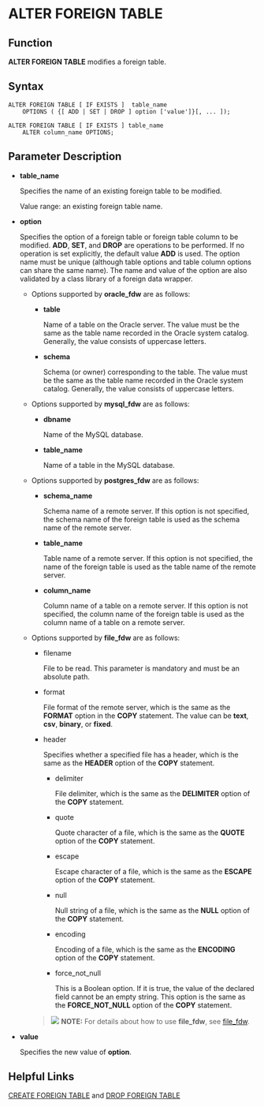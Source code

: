 # ALTER FOREIGN TABLE<a name="EN-US_TOPIC_0289900030"></a>

## Function<a name="en-us_topic_0283137201_section178411726125517"></a>

**ALTER FOREIGN TABLE**  modifies a foreign table.

## Syntax<a name="en-us_topic_0283137201_section172112343558"></a>

```
ALTER FOREIGN TABLE [ IF EXISTS ]  table_name
    OPTIONS ( {[ ADD | SET | DROP ] option ['value']}[, ... ]);

ALTER FOREIGN TABLE [ IF EXISTS ] table_name
    ALTER column_name OPTIONS;
```

## Parameter Description<a name="en-us_topic_0283137201_section1334219393555"></a>

-   **table\_name**

    Specifies the name of an existing foreign table to be modified.

    Value range: an existing foreign table name.

-   **option**

    Specifies the option of a foreign table or foreign table column to be modified.  **ADD**,  **SET**, and  **DROP**  are operations to be performed. If no operation is set explicitly, the default value  **ADD**  is used. The option name must be unique \(although table options and table column options can share the same name\). The name and value of the option are also validated by a class library of a foreign data wrapper.

    -   Options supported by  **oracle\_fdw**  are as follows:
        -   **table**

            Name of a table on the Oracle server. The value must be the same as the table name recorded in the Oracle system catalog. Generally, the value consists of uppercase letters.

        -   **schema**

            Schema \(or owner\) corresponding to the table. The value must be the same as the table name recorded in the Oracle system catalog. Generally, the value consists of uppercase letters.

    -   Options supported by  **mysql\_fdw**  are as follows:
        -   **dbname**

            Name of the MySQL database.

        -   **table\_name**

            Name of a table in the MySQL database.

    -   Options supported by  **postgres\_fdw**  are as follows:
        -   **schema\_name**

            Schema name of a remote server. If this option is not specified, the schema name of the foreign table is used as the schema name of the remote server.

        -   **table\_name**

            Table name of a remote server. If this option is not specified, the name of the foreign table is used as the table name of the remote server.

        -   **column\_name**

            Column name of a table on a remote server. If this option is not specified, the column name of the foreign table is used as the column name of a table on a remote server.

    -   Options supported by  **file\_fdw**  are as follows:

        -   filename

            File to be read. This parameter is mandatory and must be an absolute path.

        -   format

            File format of the remote server, which is the same as the  **FORMAT**  option in the  **COPY**  statement. The value can be  **text**,  **csv**,  **binary**, or  **fixed**.

        -   header

            Specifies whether a specified file has a header, which is the same as the  **HEADER**  option of the  **COPY**  statement.

            -   delimiter

                File delimiter, which is the same as the  **DELIMITER**  option of the  **COPY**  statement.

            -   quote

                Quote character of a file, which is the same as the  **QUOTE**  option of the  **COPY**  statement.

            -   escape

                Escape character of a file, which is the same as the  **ESCAPE**  option of the  **COPY**  statement.

            -   null

                Null string of a file, which is the same as the  **NULL**  option of the  **COPY**  statement.

            -   encoding

                Encoding of a file, which is the same as the  **ENCODING**  option of the  **COPY**  statement.

            -   force\_not\_null

                This is a Boolean option. If it is true, the value of the declared field cannot be an empty string. This option is the same as the  **FORCE\_NOT\_NULL**  option of the  **COPY**  statement.


        >![](public_sys-resources/icon-note.gif) **NOTE:** 
        >For details about how to use  **file\_fdw**, see  [file\_fdw](../DatabaseAdministrationGuide/file_fdw.md).


-   **value**

    Specifies the new value of  **option**.


## Helpful Links<a name="en-us_topic_0283137201_section1487013136552"></a>

[CREATE FOREIGN TABLE](create-foreign-table.md)  and  [DROP FOREIGN TABLE](drop-foreign-table.md)

